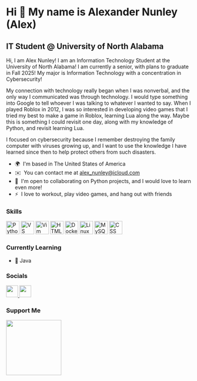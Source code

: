 Hi 👋 My name is Alexander Nunley (Alex)  
========================================

IT Student @ University of North Alabama  
---------------------------------------

Hi, I am Alex Nunley! I am an Information Technology Student at the University of North Alabama! I am currently a senior, with plans to graduate in Fall 2025! My major is Information Technology with a concentration in Cybersecurity!

My connection with technology really began when I was nonverbal, and the only way I communicated was through technology. I would type something into Google to tell whoever I was talking to whatever I wanted to say. When I played Roblox in 2012, I was so interested in developing video games that I tried my best to make a game in Roblox, learning Lua along the way. Maybe this is something I could revisit one day, along with my knowledge of Python, and revisit learning Lua. 

I focused on cybersecurity because I remember destroying the family computer with viruses growing up, and I want to use the knowledge I have learned since then to help protect others from such disasters.

* 🌍  I'm based in The United States of America  
* ✉️  You can contact me at [alex\_nunley@icloud.com](mailto:alex_nunley@icloud.com)  
* 🤝  I'm open to collaborating on Python projects, and I would love to learn even more!  
* ⚡  I love to workout, play video games, and hang out with friends  

### Skills

<p align="left">
<a href="https://www.python.org/" target="_blank" rel="noreferrer"><img src="https://raw.githubusercontent.com/danielcranney/readme-generator/main/public/icons/skills/python-colored.svg" width="36" height="36" alt="Python" /></a>
<a href="https://code.visualstudio.com/" target="_blank" rel="noreferrer"><img src="https://raw.githubusercontent.com/danielcranney/readme-generator/main/public/icons/skills/visualstudiocode.svg" width="36" height="36" alt="VS Code" /></a>
<a href="https://www.vim.org/" target="_blank" rel="noreferrer"><img src="https://raw.githubusercontent.com/danielcranney/readme-generator/main/public/icons/skills/vim.svg" width="36" height="36" alt="Vim" /></a>
<a href="https://developer.mozilla.org/en-US/docs/Glossary/HTML5" target="_blank" rel="noreferrer"><img src="https://raw.githubusercontent.com/danielcranney/readme-generator/main/public/icons/skills/html5-colored.svg" width="36" height="36" alt="HTML5" /></a>
<a href="https://www.docker.com/" target="_blank" rel="noreferrer"><img src="https://raw.githubusercontent.com/danielcranney/readme-generator/main/public/icons/skills/docker-colored.svg" width="36" height="36" alt="Docker" /></a>
<a href="https://www.linux.org" target="_blank" rel="noreferrer"><img src="https://raw.githubusercontent.com/danielcranney/readme-generator/main/public/icons/skills/linux-colored.svg" width="36" height="36" alt="Linux" /></a>
<a href="https://www.mysql.com/" target="_blank" rel="noreferrer"><img src="https://raw.githubusercontent.com/danielcranney/readme-generator/main/public/icons/skills/mysql-colored.svg" width="36" height="36" alt="MySQL" /></a>
<a href="https://developer.mozilla.org/en-US/docs/Web/CSS" target="_blank" rel="noreferrer"><img src="https://raw.githubusercontent.com/danielcranney/readme-generator/main/public/icons/skills/css3-colored.svg" width="36" height="36" alt="CSS" /></a>
</p>

### Currently Learning

* 🧠 Java

### Socials

<p align="left"> 
<a href="https://www.github.com/anunley2025" target="_blank" rel="noreferrer"> 
<picture> <source media="(prefers-color-scheme: dark)" srcset="https://raw.githubusercontent.com/danielcranney/readme-generator/main/public/icons/socials/github-dark.svg" /> 
<source media="(prefers-color-scheme: light)" srcset="https://raw.githubusercontent.com/danielcranney/readme-generator/main/public/icons/socials/github.svg" /> 
<img src="https://raw.githubusercontent.com/danielcranney/readme-generator/main/public/icons/socials/github.svg" width="32" height="32" /> 
</picture> 
</a> 
<a href="https://www.linkedin.com/in/alex-nunley-097266208/" target="_blank" rel="noreferrer"> 
<picture> 
<source media="(prefers-color-scheme: dark)" srcset="https://raw.githubusercontent.com/danielcranney/readme-generator/main/public/icons/socials/linkedin-dark.svg" /> 
<source media="(prefers-color-scheme: light)" srcset="https://raw.githubusercontent.com/danielcranney/readme-generator/main/public/icons/socials/linkedin.svg" /> 
<img src="https://raw.githubusercontent.com/danielcranney/readme-generator/main/public/icons/socials/linkedin.svg" width="32" height="32" /> 
</picture> 
</a>
</p>

### Support Me

<a href="https://www.buymeacoffee.com/anunley">
    <img src="https://cdn.buymeacoffee.com/buttons/v2/default-yellow.png" width="150" />
</a>
